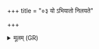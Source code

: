 +++
title = "०३ यो ऽभियातो निलयते"

+++
<details><summary>मूलम् (GR)</summary>

यो ऽभियातो निलयते  
त्वाम् उग्र निचिकीर्षति ।  
पश्चाद् अनुप्रयुङ्क्षे  
तं विद्धस्य पदनीर् इव ॥ +++(Bhatt. patanīr)+++
</details>